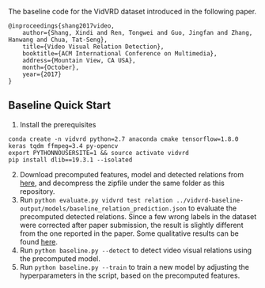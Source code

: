 The baseline code for the VidVRD dataset introduced in the following paper.
```
@inproceedings{shang2017video,
    author={Shang, Xindi and Ren, Tongwei and Guo, Jingfan and Zhang, Hanwang and Chua, Tat-Seng},
    title={Video Visual Relation Detection},
    booktitle={ACM International Conference on Multimedia},
    address={Mountain View, CA USA},
    month={October},
    year={2017}
}
```

## Baseline Quick Start
1. Install the prerequisites
```
conda create -n vidvrd python=2.7 anaconda cmake tensorflow=1.8.0 keras tqdm ffmpeg=3.4 py-opencv
export PYTHONNOUSERSITE=1 && source activate vidvrd
pip install dlib==19.3.1 --isolated
``` 
2. Download precomputed features, model and detected relations from [here](http://dl.nextcenter.org/public/vidvrd/vidvrd-baseline-output.zip), and decompress the zipfile under the same folder as this repository.
3. Run `python evaluate.py vidvrd test relation ../vidvrd-baseline-output/models/baseline_relation_prediction.json` to evaluate the precomputed detected relations. Since a few wrong labels in the dataset were corrected after paper submission, the result is slightly different from the one reported in the paper. Some qualitative results can be found [here](http://mm.zl.io).
4. Run `python baseline.py --detect` to detect video visual relations using the precomputed model.
5. Run `python baseline.py --train` to train a new model by adjusting the hyperparameters in the script, based on the precomputed features.
